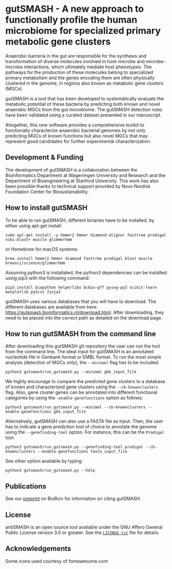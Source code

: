 gutSMASH - A new approach to functionally profile the human microbiome for specialized primary metabolic gene clusters
======================================================================================================================

Anaerobic bacteria in the gut are responsible for the synthesis and transformation of diverse molecules involved in host-microbe and microbe-microbe interactions, which ultimately mediate host phenotypes. The pathways for the production of these molecules belong to specialized primary metabolism and the genes encoding them are often physically clustered in the genome, in regions also known as metabolic gene clusters (MGCs).

gutSMASH is a tool that has been developed to systematically evaluate the metabolic potential of these bacteria by predicting both known and novel anaerobic MGCs from the gut microbiome. The gutSMASH detection rules have been validated using a curated dataset presented in our manuscript.

Altogether, this new software provides a comprehensive toolkit to functionally characterize anaerobic bacterial genomes by not only predicting MGCs of known functions but also novel MGCs that may represent good candidates for further experimental characterization.


Development & Funding
---------------------

The development of gutSMASH is a collaboration between the Bioinformatics Department at 
Wageningen University and Research and the Department of Bioengineering at Stanford University. This work has also been possible thanks to technical support provided by Novo Nordisk Foundation Center for Biosustainability.

How to install gutSMASH
-----------------------

To be able to run gutSMASH, different binaries have to be installed, by either using apt-get install:

```
sudo apt-get install -y hmmer2 hmmer diamond-aligner fasttree prodigal ncbi-blast+ muscle glimmerhmm
```

or Homebrew for macOS systems:

```
brew install hmmer2 hmmer diamond fasttree prodigal blast muscle brewsci/science/glimmerhmm
```

Assuming python3 is installated, the python3 dependencies can be installed using pip3 with the following command:

```
pip3 install biopython helperlibs bcbio-gff pysvg-py3 scikit-learn matplotlib pyScss Jinja2
```

gutSMASH uses various databases that you will have to download. The different databases are available from here: https://gutsmash.bioinformatics.nl/download.html.  After downloading, they need to be placed into the correct path as detailed on the download page.

How to run gutSMASH from the command line
-----------------------------------------

After downloading this gutSMASH git repository the user can run the tool from the command line. The ideal input for gutSMASH is an annotated nucleotide file in Genbank format or EMBL format. To run the most simple analysis (detection of MGCs only), the `--minimal` flag has to be included:

```
python3 gutsmash/run_gutsmash.py --minimal gbk_input_file
```

We highly encourage to compare the predicted gene clusters to a database of known and characterized gene clusters using the `--cb-knownclusters` flag. Also, gene cluster genes can be annotated into different functional categories by using the `-enable-genefunctions` option as follows:

```
python3 gutsmash/run_gutsmash.py --minimal --cb-knownclusters --enable-genefunctions gbk_input_file
```

Alternatively, gutSMASH can also use a FASTA file as input. Then, the user has to indicate a gene prediction tool of choice to annotate the genome using the `--genefinding-tool` option. For instance, this can be the `Prodigal` tool:

```
python3 gutsmash/run_gutsmash.py --genefinding-tool prodigal --cb-knownclusters --enable-genefunctions fasta_input_file
```

See other option available by typing:

```
python3 gutsmash/run_gutsmash.py --help
```

Publications
------------

See our [preprint](https://www.biorxiv.org/content/10.1101/2021.02.25.432841v1) on BioRxiv for information on citing gutSMASH.

License
-------

antiSMASH is an open source tool available under the GNU Affero General Public
License version 3.0 or greater. See the [`LICENSE.txt`](LICENSE.txt) file for
details.

Acknowledgements
----------------

Some icons used courtesy of fontawesome.com
